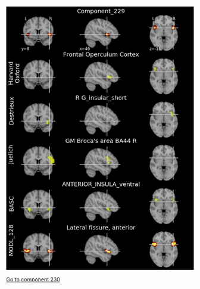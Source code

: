 


![229](preliminary/229.jpg "Component 229")

[Go to component 230](https://parietal-inria.github.io/MODL_atlas/1024/230 "Component 230")